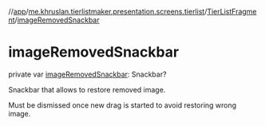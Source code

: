 //[app](../../../index.md)/[me.khruslan.tierlistmaker.presentation.screens.tierlist](../index.md)/[TierListFragment](index.md)/[imageRemovedSnackbar](image-removed-snackbar.md)

# imageRemovedSnackbar

private var [imageRemovedSnackbar](image-removed-snackbar.md): Snackbar?

Snackbar that allows to restore removed image.

Must be dismissed once new drag is started to avoid restoring wrong image.

